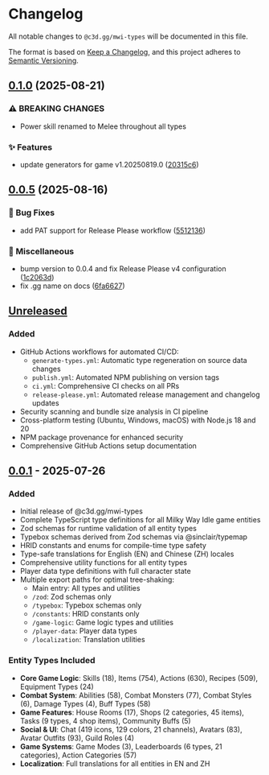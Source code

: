 # Changelog

All notable changes to `@c3d.gg/mwi-types` will be documented in this file.

The format is based on [Keep a Changelog](https://keepachangelog.com/en/1.0.0/),
and this project adheres to [Semantic Versioning](https://semver.org/spec/v2.0.0.html).

## [0.1.0](https://github.com/c3d-gg/mwi-types/compare/v0.0.5...v0.1.0) (2025-08-21)


### ⚠ BREAKING CHANGES

* Power skill renamed to Melee throughout all types

### ✨ Features

* update generators for game v1.20250819.0 ([20315c6](https://github.com/c3d-gg/mwi-types/commit/20315c66daff79940f48f67477d5b7a95a162de1))

## [0.0.5](https://github.com/c3d-gg/mwi-types/compare/v0.0.4...v0.0.5) (2025-08-16)


### 🐛 Bug Fixes

* add PAT support for Release Please workflow ([5512136](https://github.com/c3d-gg/mwi-types/commit/551213643a1cfaa6b4ba8c43a932f34d31cbb5a7))


### 🔧 Miscellaneous

* bump version to 0.0.4 and fix Release Please v4 configuration ([1c2063d](https://github.com/c3d-gg/mwi-types/commit/1c2063da251e5068d55547ad62223759e9fea6b0))
* fix .gg name on docs ([6fa6627](https://github.com/c3d-gg/mwi-types/commit/6fa6627fd9549055cb6c529e049659697492b983))

## [Unreleased]

### Added

- GitHub Actions workflows for automated CI/CD:
  - `generate-types.yml`: Automatic type regeneration on source data changes
  - `publish.yml`: Automated NPM publishing on version tags
  - `ci.yml`: Comprehensive CI checks on all PRs
  - `release-please.yml`: Automated release management and changelog updates
- Security scanning and bundle size analysis in CI pipeline
- Cross-platform testing (Ubuntu, Windows, macOS) with Node.js 18 and 20
- NPM package provenance for enhanced security
- Comprehensive GitHub Actions setup documentation

## [0.0.1] - 2025-07-26

### Added

- Initial release of @c3d.gg/mwi-types
- Complete TypeScript type definitions for all Milky Way Idle game entities
- Zod schemas for runtime validation of all entity types
- Typebox schemas derived from Zod schemas via @sinclair/typemap
- HRID constants and enums for compile-time type safety
- Type-safe translations for English (EN) and Chinese (ZH) locales
- Comprehensive utility functions for all entity types
- Player data type definitions with full character state
- Multiple export paths for optimal tree-shaking:
  - Main entry: All types and utilities
  - `/zod`: Zod schemas only
  - `/typebox`: Typebox schemas only
  - `/constants`: HRID constants only
  - `/game-logic`: Game logic types and utilities
  - `/player-data`: Player data types
  - `/localization`: Translation utilities

### Entity Types Included

- **Core Game Logic**: Skills (18), Items (754), Actions (630), Recipes (509), Equipment Types (24)
- **Combat System**: Abilities (58), Combat Monsters (77), Combat Styles (6), Damage Types (4), Buff Types (58)
- **Game Features**: House Rooms (17), Shops (2 categories, 45 items), Tasks (9 types, 4 shop items), Community Buffs (5)
- **Social & UI**: Chat (419 icons, 129 colors, 21 channels), Avatars (83), Avatar Outfits (93), Guild Roles (4)
- **Game Systems**: Game Modes (3), Leaderboards (6 types, 21 categories), Action Categories (57)
- **Localization**: Full translations for all entities in EN and ZH

[unreleased]: https://github.com/c3d-gg/mwi-types/compare/v0.0.1...HEAD
[0.0.1]: https://github.com/c3d-gg/mwi-types/releases/tag/v0.0.1

